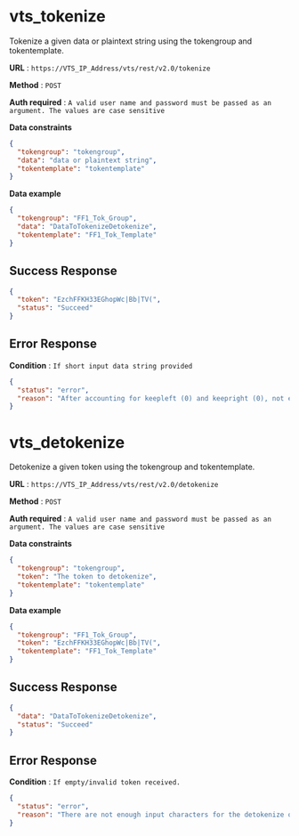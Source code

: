 # vts_tokenize

Tokenize a given data or plaintext string using the tokengroup and tokentemplate.

**URL** : `https://VTS_IP_Address/vts/rest/v2.0/tokenize`

**Method** : `POST`

**Auth required** : `A valid user name and password must be passed as an argument. The values are case sensitive`

**Data constraints**

```json
{
  "tokengroup": "tokengroup",
  "data": "data or plaintext string",
  "tokentemplate": "tokentemplate"
}
```

**Data example**

```json
{
  "tokengroup": "FF1_Tok_Group",
  "data": "DataToTokenizeDetokenize",
  "tokentemplate": "FF1_Tok_Template"
}
```

## Success Response

```json
{
  "token": "EzchFFKH33EGhopWc|Bb|TV(",
  "status": "Succeed"
}
```

## Error Response

**Condition** : `If short input data string provided`

```json
{
  "status": "error",
  "reason": "After accounting for keepleft (0) and keepright (0), not enough input characters are left to successfully tokenize the input of length 1."
}
```

# vts_detokenize

Detokenize a given token using the tokengroup and tokentemplate.

**URL** : `https://VTS_IP_Address/vts/rest/v2.0/detokenize`

**Method** : `POST`

**Auth required** : `A valid user name and password must be passed as an argument. The values are case sensitive`

**Data constraints**

```json
{
  "tokengroup": "tokengroup",
  "token": "The token to detokenize",
  "tokentemplate": "tokentemplate"
}
```

**Data example**

```json
{
  "tokengroup": "FF1_Tok_Group",
  "token": "EzchFFKH33EGhopWc|Bb|TV(",
  "tokentemplate": "FF1_Tok_Template"
}
```

## Success Response

```json
{
  "data": "DataToTokenizeDetokenize",
  "status": "Succeed"
}
```

## Error Response

**Condition** : `If empty/invalid token received.`

```json
{
  "status": "error",
  "reason": "There are not enough input characters for the detokenize operation."
}
```
